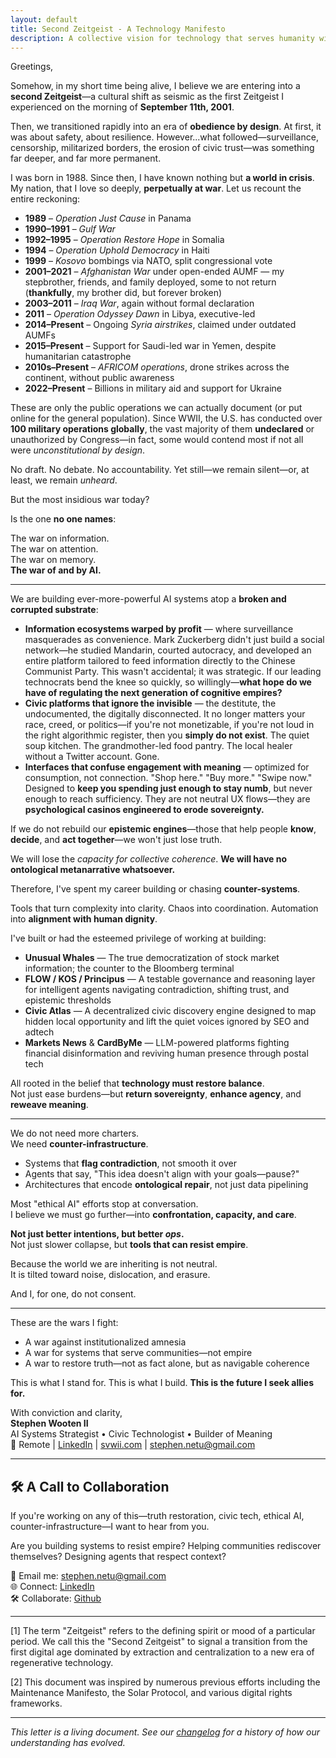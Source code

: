 ```yaml
---
layout: default
title: Second Zeitgeist - A Technology Manifesto
description: A collective vision for technology that serves humanity with integrity and purpose
---
```


Greetings,

Somehow, in my short time being alive, I believe we are entering into a **second Zeitgeist**—a cultural shift as seismic as the first Zeitgeist I experienced on the morning of **September 11th, 2001**.

Then, we transitioned rapidly into an era of **obedience by design**.  At first, it was about safety, about resilience.  However...what followed—surveillance, censorship, militarized borders, the erosion of civic trust—was something far deeper, and far more permanent.

I was born in 1988.  Since then, I have known nothing but **a world in crisis**.  My nation, that I love so deeply, **perpetually at war**.  Let us recount the entire reckoning:

- **1989** – *Operation Just Cause* in Panama  
- **1990–1991** – *Gulf War*  
- **1992–1995** – *Operation Restore Hope* in Somalia  
- **1994** – *Operation Uphold Democracy* in Haiti  
- **1999** – *Kosovo* bombings via NATO, split congressional vote  
- **2001–2021** – *Afghanistan War* under open-ended AUMF — my stepbrother, friends, and family deployed, some to not return (**thankfully**, my brother did, but forever broken)
- **2003–2011** – *Iraq War*, again without formal declaration  
- **2011** – *Operation Odyssey Dawn* in Libya, executive-led  
- **2014–Present** – Ongoing *Syria airstrikes*, claimed under outdated AUMFs  
- **2015–Present** – Support for Saudi-led war in Yemen, despite humanitarian catastrophe  
- **2010s–Present** – *AFRICOM operations*, drone strikes across the continent, without public awareness  
- **2022–Present** – Billions in military aid and support for Ukraine

These are only the public operations we can actually document (or put online for the general population).  Since WWII, the U.S. has conducted over **100 military operations globally**, the vast majority of them **undeclared** or unauthorized by Congress—in fact, some would contend most if not all were *unconstitutional by design*.

No draft.  No debate.  No accountability.
Yet still—we remain silent—or, at least, we remain *unheard*.

But the most insidious war today?

Is the one **no one names**:

The war on information.  
The war on attention.  
The war on memory.  
**The war of and by AI.**

---

We are building ever-more-powerful AI systems atop a **broken and corrupted substrate**:  
- **Information ecosystems warped by profit** — where surveillance masquerades as convenience. Mark Zuckerberg didn't just build a social network—he studied Mandarin, courted autocracy, and developed an entire platform tailored to feed information directly to the Chinese Communist Party. This wasn't accidental; it was strategic. If our leading technocrats bend the knee so quickly, so willingly—**what hope do we have of regulating the next generation of cognitive empires?**
- **Civic platforms that ignore the invisible** — the destitute, the undocumented, the digitally disconnected. It no longer matters your race, creed, or politics—if you're not monetizable, if you're not loud in the right algorithmic register, then you **simply do not exist**.  The quiet soup kitchen. The grandmother-led food pantry.  The local healer without a Twitter account.  Gone.
- **Interfaces that confuse engagement with meaning** — optimized for consumption, not connection.  "Shop here."  "Buy more."  "Swipe now."  Designed to **keep you spending just enough to stay numb**, but never enough to reach sufficiency.  They are not neutral UX flows—they are **psychological casinos engineered to erode sovereignty.**

If we do not rebuild our **epistemic engines**—those that help people **know**, **decide**, and **act together**—we won't just lose truth.

We will lose the *capacity for collective coherence*.  **We will have no ontological metanarrative whatsoever.**

Therefore, I've spent my career building or chasing **counter-systems**.

Tools that turn complexity into clarity.
Chaos into coordination.
Automation into **alignment with human dignity**.

I've built or had the esteemed privilege of working at building:
- **Unusual Whales** — The true democratization of stock market information; the counter to the Bloomberg terminal
- **FLOW / KOS / Principus** — A testable governance and reasoning layer for intelligent agents navigating contradiction, shifting trust, and epistemic thresholds
- **Civic Atlas** — A decentralized civic discovery engine designed to map hidden local opportunity and lift the quiet voices ignored by SEO and adtech
- **Markets News** & **CardByMe** — LLM-powered platforms fighting financial disinformation and reviving human presence through postal tech

All rooted in the belief that **technology must restore balance**.  
Not just ease burdens—but **return sovereignty**, **enhance agency**, and **reweave meaning**.

---

We do not need more charters.  
We need **counter-infrastructure**.

- Systems that **flag contradiction**, not smooth it over  
- Agents that say, "This idea doesn't align with your goals—pause?"  
- Architectures that encode **ontological repair**, not just data pipelining

Most "ethical AI" efforts stop at conversation.  
I believe we must go further—into **confrontation, capacity, and care**.

**Not just better intentions, but better *ops*.**  
Not just slower collapse, but **tools that can resist empire**.

Because the world we are inheriting is not neutral.  
It is tilted toward noise, dislocation, and erasure.

And I, for one, do not consent.

---

These are the wars I fight:  
- A war against institutionalized amnesia
- A war for systems that serve communities—not empire
- A war to restore truth—not as fact alone, but as navigable coherence

This is what I stand for.
This is what I build.
**This is the future I seek allies for.**

With conviction and clarity,  
**Stephen Wooten II**  
AI Systems Strategist • Civic Technologist • Builder of Meaning  
📍 Remote | [LinkedIn](https://www.linkedin.com/in/stephen-wooten-ii/) | [svwii.com](https://svwii.com) | stephen.netu@gmail.com

---

## 🛠️ A Call to Collaboration

If you're working on any of this—truth restoration, civic tech, ethical AI, counter-infrastructure—I want to hear from you.

Are you building systems to resist empire?  Helping communities rediscover themselves?  Designing agents that respect context?

📩 Email me: [stephen.netu@gmail.com](mailto:stephen.netu@gmail.com)  
🌐 Connect: [LinkedIn](https://www.linkedin.com/in/stephen-wooten-ii/)  
🛠️ Collaborate: [Github](https://github.com/stephen-netu/)  

---

<div class="footnotes">
  <p>[1] The term "Zeitgeist" refers to the defining spirit or mood of a particular period. We call this the "Second Zeitgeist" to signal a transition from the first digital age dominated by extraction and centralization to a new era of regenerative technology.</p>
  
  <p>[2] This document was inspired by numerous previous efforts including the Maintenance Manifesto, the Solar Protocol, and various digital rights frameworks.</p>
</div>

---

*This letter is a living document. See our [changelog](/changelog) for a history of how our understanding has evolved.* 